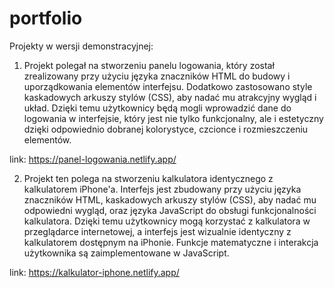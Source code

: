 # portfolio
Projekty w wersji demonstracyjnej:

1. Projekt polegał na stworzeniu panelu logowania, który został zrealizowany przy użyciu języka znaczników HTML do budowy i uporządkowania elementów interfejsu. Dodatkowo zastosowano style kaskadowych arkuszy stylów (CSS), aby nadać mu atrakcyjny wygląd i układ. Dzięki temu użytkownicy będą mogli wprowadzić dane do logowania w interfejsie, który jest nie tylko funkcjonalny, ale i estetyczny dzięki odpowiednio dobranej kolorystyce, czcionce i rozmieszczeniu elementów.
   
link: https://panel-logowania.netlify.app/

2. Projekt ten polega na stworzeniu kalkulatora identycznego z kalkulatorem iPhone'a. Interfejs jest zbudowany przy użyciu języka znaczników HTML, kaskadowych arkuszy stylów (CSS), aby nadać mu odpowiedni wygląd, oraz języka JavaScript do obsługi funkcjonalności kalkulatora. Dzięki temu użytkownicy mogą korzystać z kalkulatora w przeglądarce internetowej, a interfejs jest wizualnie identyczny z kalkulatorem dostępnym na iPhonie. Funkcje matematyczne i interakcja użytkownika są zaimplementowane w JavaScript.

link: https://kalkulator-iphone.netlify.app/
